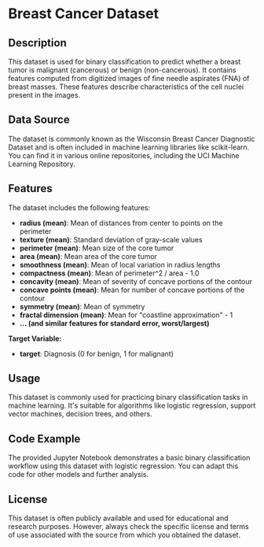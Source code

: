 # Breast Cancer Dataset

## Description

This dataset is used for binary classification to predict whether a breast tumor is malignant (cancerous) or benign (non-cancerous). It contains features computed from digitized images of fine needle aspirates (FNA) of breast masses. These features describe characteristics of the cell nuclei present in the images.

## Data Source

The dataset is commonly known as the Wisconsin Breast Cancer Diagnostic Dataset and is often included in machine learning libraries like scikit-learn. You can find it in various online repositories, including the UCI Machine Learning Repository.

## Features

The dataset includes the following features:

- **radius (mean)**: Mean of distances from center to points on the perimeter
- **texture (mean)**: Standard deviation of gray-scale values
- **perimeter (mean)**: Mean size of the core tumor
- **area (mean)**: Mean area of the core tumor
- **smoothness (mean)**: Mean of local variation in radius lengths
- **compactness (mean)**: Mean of perimeter^2 / area - 1.0
- **concavity (mean)**: Mean of severity of concave portions of the contour
- **concave points (mean)**: Mean for number of concave portions of the contour
- **symmetry (mean)**: Mean of symmetry
- **fractal dimension (mean)**: Mean for "coastline approximation" - 1
- **... (and similar features for standard error, worst/largest)**

**Target Variable:**

- **target**: Diagnosis (0 for benign, 1 for malignant)

## Usage

This dataset is commonly used for practicing binary classification tasks in machine learning. It's suitable for algorithms like logistic regression, support vector machines, decision trees, and others.

## Code Example

The provided Jupyter Notebook demonstrates a basic binary classification workflow using this dataset with logistic regression. You can adapt this code for other models and further analysis.

## License

This dataset is often publicly available and used for educational and research purposes. However, always check the specific license and terms of use associated with the source from which you obtained the dataset.
